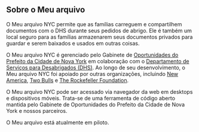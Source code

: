 ## Sobre o Meu arquivo

O Meu arquivo NYC permite que as famílias carreguem e compartilhem documentos com o DHS durante seus pedidos de abrigo. Ele é também um local seguro para as famílias armazenarem seus documentos privados para guardar e serem baixados e usados em outras coisas.

O Meu arquivo NYC é gerenciado pelo Gabinete de [Oportunidades do Prefeito da Cidade de Nova York](https://www1.nyc.gov/site/opportunity/index.page) em colaboração com o [Departamento de Serviços para Desabrigados (DHS)](https://www1.nyc.gov/site/dhs/index.page). Ao longo de seu desenvolvimento, o Meu arquivo NYC foi apoiado por outras organizações, incluindo [New America](https://www.newamerica.org/), [Two Bulls](https://www.twobulls.com/) e [The Rockefeller Foundation](https://www.rockefellerfoundation.org/).

O Meu arquivo NYC pode ser acessado via navegador da web em desktops e dispositivos móveis. Trata-se de uma ferramenta de código aberto mantida pelo Gabinete de Oportunidades do Prefeito da Cidade de Nova York e nossos parceiros.

O Meu arquivo está atualmente em piloto.
